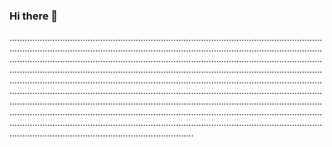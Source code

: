 ### Hi there 👋

.....................................................................................................................................................................................................................................................................................................................................................................................................................................................................................................................................................................................................................................................................................................................................................................................................................................................................................................................................................................................................................................................................................................................................................................................................................................
